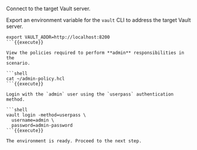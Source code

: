 Connect to the target Vault server.

Export an environment variable for the `vault` CLI to address the target Vault server.

```shell
export VAULT_ADDR=http://localhost:8200
```{{execute}}

View the policies required to perform **admin** responsibilities in the
scenario.

```shell
cat ~/admin-policy.hcl
```{{execute}}

Login with the `admin` user using the `userpass` authentication method.

```shell
vault login -method=userpass \
  username=admin \
  password=admin-password
```{{execute}}

The environment is ready. Proceed to the next step.